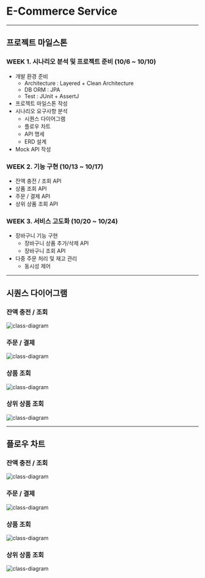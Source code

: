 # E-Commerce Service

---

## 프로젝트 마일스톤

### WEEK 1. 시나리오 분석 및 프로젝트 준비 (10/6 ~ 10/10)
- 개발 환경 준비
  - Architecture : Layered + Clean Architecture
  - DB ORM : JPA
  - Test : JUnit + AssertJ
- 프로젝트 마일스톤 작성
- 시나리오 요구사항 분석
   - 시퀀스 다이어그램
   - 플로우 차트
   - API 명세
   - ERD 설계
- Mock API 작성

### WEEK 2. 기능 구현 (10/13 ~ 10/17)
- 잔액 충전 / 조회 API
- 상품 조회 API
- 주문 / 결제 API
- 상위 상품 조회 API

### WEEK 3. 서비스 고도화 (10/20 ~ 10/24)
- 장바구니 기능 구현
  - 장바구니 상품 추가/삭제 API
  - 장바구니 조회 API
- 다중 주문 처리 및 재고 관리
  - 동시성 제어

---

## 시퀀스 다이어그램

### 잔액 충전 / 조회
![class-diagram](http://www.plantuml.com/plantuml/proxy?src=https://raw.githubusercontent.com/haahaahak/hhplus-ecommerce/STEP-5/diagram/balance.puml)

### 주문 / 결제
![class-diagram](http://www.plantuml.com/plantuml/proxy?src=https://raw.githubusercontent.com/haahaahak/hhplus-ecommerce/STEP-5/diagram/order.puml)

### 상품 조회
![class-diagram](http://www.plantuml.com/plantuml/proxy?src=https://raw.githubusercontent.com/haahaahak/hhplus-ecommerce/STEP-5/diagram/product.puml)

### 상위 상품 조회
![class-diagram](http://www.plantuml.com/plantuml/proxy?src=https://raw.githubusercontent.com/haahaahak/hhplus-ecommerce/STEP-5/diagram/topSelling.puml)

---

## 플로우 차트

### 잔액 충전 / 조회
![class-diagram](http://www.plantuml.com/plantuml/proxy?src=https://raw.githubusercontent.com/haahaahak/hhplus-ecommerce/STEP-5/flowChart/balance.puml)

### 주문 / 결제
![class-diagram](http://www.plantuml.com/plantuml/proxy?src=https://raw.githubusercontent.com/haahaahak/hhplus-ecommerce/STEP-5/flowChart/order.puml)

### 상품 조회
![class-diagram](http://www.plantuml.com/plantuml/proxy?src=https://raw.githubusercontent.com/haahaahak/hhplus-ecommerce/STEP-5/flowChart/product.puml)

### 상위 상품 조회
![class-diagram](http://www.plantuml.com/plantuml/proxy?src=https://raw.githubusercontent.com/haahaahak/hhplus-ecommerce/STEP-5/flowChart/topSelling.puml)


